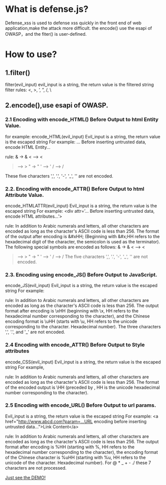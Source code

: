 What is defense.js?
=====

Defense_xss is used to defense xss quickly in the front end of web application,make the attack more difficult.
the encode() use the esapi of OWASP，and the fiter() is user-defined.


How to use?
=====

1.filter()
-----
filter(evil_input)
evil_input is a string, the return value is the filtered string
filter rules:
<, >, ’, ”, /, \


2.encode(),use esapi of OWASP.
-----
### 2.1 Encoding with encode_HTML() Before Output to html Entity Value.

for example:
 encode_HTML(evil_input)
 Evil_input is a string, the return value is the escaped string
 For example: <body>... Before inserting untrusted data, encode HTML Entity...</body>
 
rule:
& -> &amp;
< –> &lt;
> –> &gt;
" -> &quot;
' –> &#x27;
/ –> &#x2f;

These five characters ',', '.', '-', '_', '' are not encoded.


### 2.2. Encoding with encode_ATTR() Before Output to html Attribute Value.
 encode_HTMLATTR(evil_input)
 Evil_input is a string, the return value is the escaped string
For example: <div attr=’... Before inserting untrusted data, encode HTML attributes...’></div>

rule:
In addition to Arabic numerals and letters, all other characters are encoded as long as the character's ASCII code is less than 256. The format of the output after encoding is &#xHH; (Beginning with &#x;HH refers to the hexadecimal digit of the character, the semicolon is used as the terminator). The following special symbols are encoded as follows:
& -> &amp;
< –> &lt;
> –> &gt;
" -> &quot;
' –> &#x27;
/ –> &#x2f;
The five characters ',', '.', '-', '_', '' are not encoded.


### 2.3. Encoding using encode_JS() Before Output to JavaScript.
 encode_JS(evil_input)
 Evil_input is a string, the return value is the escaped string
For example: <script>x = "...encode JavaScript before inserting untrusted data..."</script>

rule:
In addition to Arabic numerals and letters, all other characters are encoded as long as the character's ASCII code is less than 256. The output format after encoding is \xHH (beginning with \x, HH refers to the hexadecimal number corresponding to the character), and the Chinese encoding format is \uHH (starts with \u, HH refers to the unicode corresponding to the character. Hexadecimal number).
The three characters ',', '.', and '_' are not encoded.


### 2.4 Encoding with encode_ATTR() Before Output to Style attributes
 encode_CSS(evil_input)
 Evil_input is a string, the return value is the escaped string
 For example, <style>selector {property: ...insert untrusted data before CSS encoding...}</style>

rule:
In addition to Arabic numerals and letters, all other characters are encoded as long as the character's ASCII code is less than 256. The format of the encoded output is \HH (preceded by \, HH is the unicode hexadecimal number corresponding to the character).


### 2.5 Encoding with encode_URL() Before Output to url params.
 Evil_input is a string, the return value is the escaped string
 For example: \<a href="http://www.abcd.com?param=...URL encoding before inserting untrusted data...">Link Content<\/a>

rule:
In addition to Arabic numerals and letters, all other characters are encoded as long as the character's ASCII code is less than 256. The output format after encoding is %HH (starting with %, HH refers to the hexadecimal number corresponding to the character), the encoding format of the Chinese character is %uHH (starting with %u, HH refers to the unicode of the character. Hexadecimal number).
For @ * _ + - ./ these 7 characters are not processed.

[Just see the DEMO!](https://github.com/pakecalvs/defense_xss/blob/master/DEMO.html)
